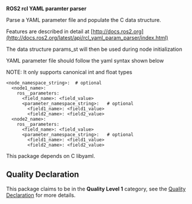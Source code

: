 **ROS2 rcl YAML paramter parser**

Parse a YAML parameter file and populate the C data structure.

Features are described in detail at [http://docs.ros2.org](http://docs.ros2.org/latest/api/rcl_yaml_param_parser/index.html)

The data structure params_st will then be used during node initialization

YAML parameter file should follow the yaml syntax shown below

NOTE: It only supports canonical int and float types

```
<node_namespace_string>:  # optional
  <node1_name>:
    ros__parameters:
      <field_name>: <field_value>
      <parameter_namespace_string>:   # optional
        <field1_name>: <field1_value>
        <field2_name>: <field2_value>
  <node2_name>:
    ros__parameters:
      <field_name>: <field_value>
      <parameter_namespace_string>:   # optional
        <field1_name>: <field1_value>
        <field2_name>: <field2_value>
```

This package depends on C libyaml.

## Quality Declaration

This package claims to be in the **Quality Level 1** category, see the [Quality Declaration](./QUALITY_DECLARATION.md) for more details.
